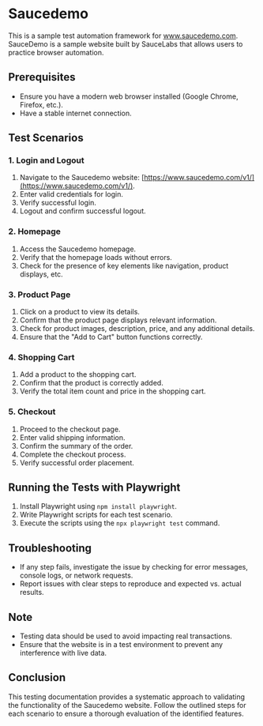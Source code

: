 # Saucedemo
 
This is a sample test automation framework for www.saucedemo.com. SauceDemo is a sample website built by SauceLabs that allows users to practice browser automation.
 
## Prerequisites
- Ensure you have a modern web browser installed (Google Chrome, Firefox, etc.).
- Have a stable internet connection.
 
## Test Scenarios
 
### 1. Login and Logout
1. Navigate to the Saucedemo website: [https://www.saucedemo.com/v1/](https://www.saucedemo.com/v1/).
2. Enter valid credentials for login.
3. Verify successful login.
4. Logout and confirm successful logout.
 
### 2. Homepage
1. Access the Saucedemo homepage.
2. Verify that the homepage loads without errors.
3. Check for the presence of key elements like navigation, product displays, etc.
 
### 3. Product Page
1. Click on a product to view its details.
2. Confirm that the product page displays relevant information.
3. Check for product images, description, price, and any additional details.
4. Ensure that the "Add to Cart" button functions correctly.
 
### 4. Shopping Cart
1. Add a product to the shopping cart.
2. Confirm that the product is correctly added.
3. Verify the total item count and price in the shopping cart.
 
### 5. Checkout
1. Proceed to the checkout page.
2. Enter valid shipping information.
3. Confirm the summary of the order.
4. Complete the checkout process.
5. Verify successful order placement.
 
## Running the Tests with Playwright
1. Install Playwright using `npm install playwright`.
2. Write Playwright scripts for each test scenario.
3. Execute the scripts using the `npx playwright test` command.
 
## Troubleshooting
- If any step fails, investigate the issue by checking for error messages, console logs, or network requests.
- Report issues with clear steps to reproduce and expected vs. actual results.
 
## Note
- Testing data should be used to avoid impacting real transactions.
- Ensure that the website is in a test environment to prevent any interference with live data.
 
## Conclusion
This testing documentation provides a systematic approach to validating the functionality of the Saucedemo website. Follow the outlined steps for each scenario to ensure a thorough evaluation of the identified features.